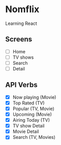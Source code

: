# Nomflix

Learning React

## Screens

- [ ] Home
- [ ] TV shows
- [ ] Search
- [ ] Detail

## API Verbs

- [x] Now playing (Movie)
- [x] Top Rated (TV)
- [x] Popular (TV, Movie)
- [x] Upcoming (Movie)
- [x] Airing Today (TV)
- [x] TV show Detail
- [x] Movie Detail
- [x] Search (TV, Movies)

